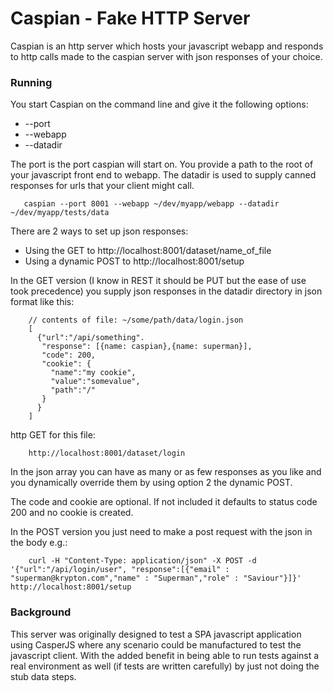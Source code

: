 # Caspian - Fake HTTP Server

Caspian is an http server which hosts your javascript webapp and responds to http calls made to the caspian server with json responses of your choice.

### Running

You start Caspian on the command line and give it the following options:

* --port 
* --webapp
* --datadir

The port is the port caspian will start on. You provide a path to the root of your javascript front end to webapp. The datadir is used to supply canned responses for urls that your client might call.

       caspian --port 8001 --webapp ~/dev/myapp/webapp --datadir ~/dev/myapp/tests/data
       
There are 2 ways to set up json responses:

* Using the GET to http://localhost:8001/dataset/name_of_file 
* Using a dynamic POST to http://localhost:8001/setup

In the GET version (I know in REST it should be PUT but the ease of use took precedence) you supply json responses in the datadir directory in json format like this:

        // contents of file: ~/some/path/data/login.json
        [
          {"url":"/api/something".
           "response": [{name: caspian},{name: superman}],
           "code": 200,
           "cookie": {
             "name":"my cookie",
             "value":"somevalue",
             "path":"/"
           } 
          }
        ]

http GET for this file:

        http://localhost:8001/dataset/login

In the json array you can have as many or as few responses as you like and you dynamically override them by using option 2 the dynamic POST.

The code and cookie are optional. If not included it defaults to status code 200 and no cookie is created.

In the POST version you just need to make a post request with the json in the body e.g.:

        curl -H "Content-Type: application/json" -X POST -d '{"url":"/api/login/user", "response":[{"email" : "superman@krypton.com","name" : "Superman","role" : "Saviour"}]}' http://localhost:8001/setup
        
### Background

This server was originally designed to test a SPA javascript application using CasperJS where any scenario could be manufactured to test the javascript client. With the added benefit in being able to run tests against a real environment as well (if tests are written carefully) by just not doing the stub data steps.
